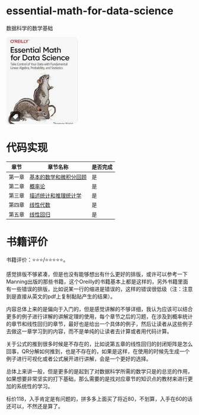 # essential-math-for-data-science
数据科学的数学基础

![image-20240625111355393](./README/image-20240625111355393.png)

# 代码实现

| 章节   | 章节名称                                                     | 是否完成 |
| ------ | ------------------------------------------------------------ | -------- |
| 第一章 | [基本的数学和微积分回顾](https://github.com/YeJiu97/essential-math-for-data-science/tree/main/src/chapter01) | 是       |
| 第二章 | [概率论](https://github.com/YeJiu97/essential-math-for-data-science/tree/main/src/chapter02) | 是       |
| 第三章 | [描述统计和推理统计学](https://github.com/YeJiu97/essential-math-for-data-science/tree/main/src/chapter03) | 是       |
| 第四章 | [线性代数](https://github.com/YeJiu97/essential-math-for-data-science/tree/main/src/chapter04) | 是       |
| 第五章 | [线性回归](https://github.com/YeJiu97/essential-math-for-data-science/tree/main/src/chapter05) | 是       |

# 书籍评价

书籍评价：⭐⭐⭐/⭐⭐⭐⭐⭐。

感觉排版不够紧凑，但是也没有能够想出有什么更好的排版，或许可以参考一下Manning出版的那些书籍，这个Oreilly的书籍基本上都是这样的，另外书籍里面有一些错误的排版，比如说某一行的缩进是错误的，这样的错误很低级（注：注意到是直接从英文的pdf上复制黏贴产生的结果）。

内容总体上来的是偏向于入门的，但是感觉讲解的不够详细，我认为应该可以结合更多的例子进行详解的讲解定理的使用，每个章节之后的习题，在涉及到概率统计的章节和线性回归的章节，最好也是给出一个具体的例子，然后让读者从这些例子去做这一章学习到的内容，而不是单纯的让读者去计算或者用代码计算。

关于公式的推到很多时候是不存在的，比如说第五章的线性回归的封闭矩阵是怎么回事，QR分解如何推到，也是不存在的，如果是这样，在使用的时候先生成一个例子进行可视化或者公式展开进行讲解，会是一个更好的选择。

总体上来讲一般，但是更多的是起到了对数据科学所需的数学只是的总览的作用，如果想要非常坚实的打下基础，那么需要的是找对应章节的知识点的教材来进行更加的系统性的学习。

标价118，入手肯定是有问题的，拼多多上面买了将近80，不划算，入手在60的话还可以，不然还是算了。
